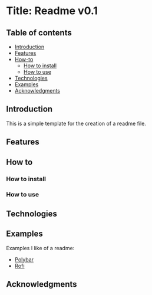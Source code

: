 # Title: Readme v0.1

## Table of contents

* [Introduction](#introduction)
* [Features](#features)
* [How-to](#how-to)
    * [How to install](#how-to-install)
    * [How to use](#how-to-use)
* [Technologies](#technologies)
* [Examples](#examples)
* [Acknowledgments](#acknowledgments)

## Introduction
This is a simple template for the creation of a readme file.

## Features

## How to

### How to install

### How to use

## Technologies

## Examples

Examples I like of a readme:

* [Polybar](https://github.com/polybar/polybar/blob/master/README.md)
* [Rofi](https://github.com/davatorium/rofi/blob/next/README.md)

## Acknowledgments